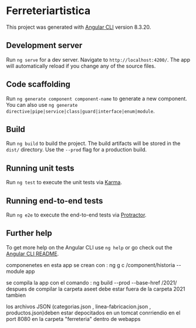 # Ferreteriartistica

This project was generated with [Angular CLI](https://github.com/angular/angular-cli) version 8.3.20.

## Development server

Run `ng serve` for a dev server. Navigate to `http://localhost:4200/`. The app will automatically reload if you change any of the source files.

## Code scaffolding

Run `ng generate component component-name` to generate a new component. You can also use `ng generate directive|pipe|service|class|guard|interface|enum|module`.

## Build

Run `ng build` to build the project. The build artifacts will be stored in the `dist/` directory. Use the `--prod` flag for a production build.

## Running unit tests

Run `ng test` to execute the unit tests via [Karma](https://karma-runner.github.io).

## Running end-to-end tests

Run `ng e2e` to execute the end-to-end tests via [Protractor](http://www.protractortest.org/).

## Further help

To get more help on the Angular CLI use `ng help` or go check out the [Angular CLI README](https://github.com/angular/angular-cli/blob/master/README.md).

componenetes en esta app  se crean con :  ng g c /component/historia --module app



se compila la app con el comando : ng build --prod --base-href /2021/
despues de compilar la carpeta aseet debe estar fuera de la carpeta 2021 tambien 


los archivos JSON (categorias.json , linea-fabricacion.json , productos.json)deben estar depocitados en un tomcat conrriendio en el  port 8080 en la carpeta "ferreteria" dentro de webapps

